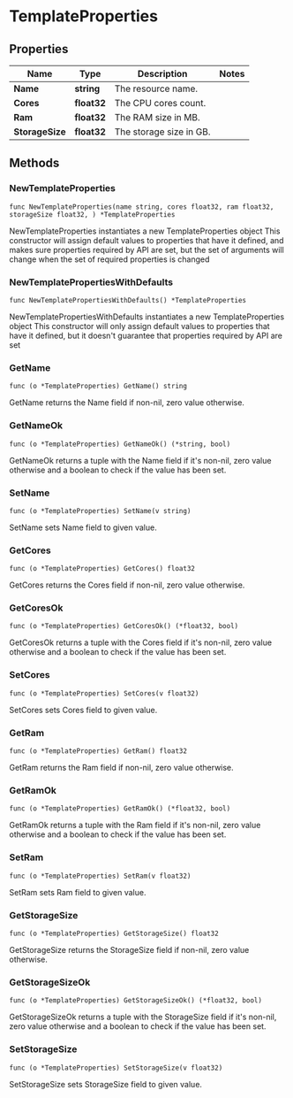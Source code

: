 # TemplateProperties

## Properties

|Name | Type | Description | Notes|
|------------ | ------------- | ------------- | -------------|
|**Name** | **string** | The resource name. | |
|**Cores** | **float32** | The CPU cores count. | |
|**Ram** | **float32** | The RAM size in MB. | |
|**StorageSize** | **float32** | The storage size in GB. | |

## Methods

### NewTemplateProperties

`func NewTemplateProperties(name string, cores float32, ram float32, storageSize float32, ) *TemplateProperties`

NewTemplateProperties instantiates a new TemplateProperties object
This constructor will assign default values to properties that have it defined,
and makes sure properties required by API are set, but the set of arguments
will change when the set of required properties is changed

### NewTemplatePropertiesWithDefaults

`func NewTemplatePropertiesWithDefaults() *TemplateProperties`

NewTemplatePropertiesWithDefaults instantiates a new TemplateProperties object
This constructor will only assign default values to properties that have it defined,
but it doesn't guarantee that properties required by API are set

### GetName

`func (o *TemplateProperties) GetName() string`

GetName returns the Name field if non-nil, zero value otherwise.

### GetNameOk

`func (o *TemplateProperties) GetNameOk() (*string, bool)`

GetNameOk returns a tuple with the Name field if it's non-nil, zero value otherwise
and a boolean to check if the value has been set.

### SetName

`func (o *TemplateProperties) SetName(v string)`

SetName sets Name field to given value.


### GetCores

`func (o *TemplateProperties) GetCores() float32`

GetCores returns the Cores field if non-nil, zero value otherwise.

### GetCoresOk

`func (o *TemplateProperties) GetCoresOk() (*float32, bool)`

GetCoresOk returns a tuple with the Cores field if it's non-nil, zero value otherwise
and a boolean to check if the value has been set.

### SetCores

`func (o *TemplateProperties) SetCores(v float32)`

SetCores sets Cores field to given value.


### GetRam

`func (o *TemplateProperties) GetRam() float32`

GetRam returns the Ram field if non-nil, zero value otherwise.

### GetRamOk

`func (o *TemplateProperties) GetRamOk() (*float32, bool)`

GetRamOk returns a tuple with the Ram field if it's non-nil, zero value otherwise
and a boolean to check if the value has been set.

### SetRam

`func (o *TemplateProperties) SetRam(v float32)`

SetRam sets Ram field to given value.


### GetStorageSize

`func (o *TemplateProperties) GetStorageSize() float32`

GetStorageSize returns the StorageSize field if non-nil, zero value otherwise.

### GetStorageSizeOk

`func (o *TemplateProperties) GetStorageSizeOk() (*float32, bool)`

GetStorageSizeOk returns a tuple with the StorageSize field if it's non-nil, zero value otherwise
and a boolean to check if the value has been set.

### SetStorageSize

`func (o *TemplateProperties) SetStorageSize(v float32)`

SetStorageSize sets StorageSize field to given value.



